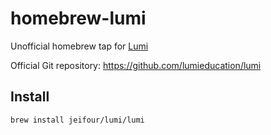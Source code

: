 # homebrew-lumi
Unofficial homebrew tap for [Lumi](https://lumi.education/)

Official Git repository: https://github.com/lumieducation/lumi

## Install

`brew install jeifour/lumi/lumi`
